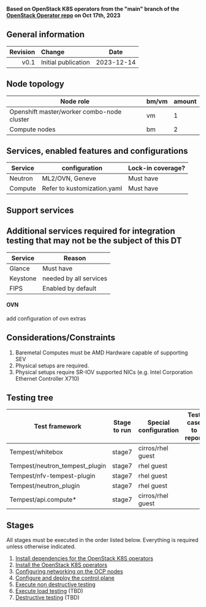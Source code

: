 **Based on OpenStack K8S operators from the "main" branch of the [OpenStack Operator repo](https://github.com/openstack-k8s-operators/openstack-operator/tree/78b3c876eaf9168f9d95b201997ebdc2da42fa02) on Oct 17th, 2023**

## General information

| Revision | Change              |  Date   |
| -------: | :------------------ | :-----: |
|     v0.1 | Initial publication | 2023-12-14 |

## Node topology

| Node role                                  | bm/vm | amount |
| ------------------------------------------ | ----- | ------ |
| Openshift master/worker combo-node cluster | vm    | 1      |
| Compute nodes                              | bm    | 2      |

## Services, enabled features and configurations

| Service   | configuration                | Lock-in coverage?  |
| --------- | ---------------------------- | ------------------ |
| Neutron   | ML2/OVN, Geneve              | Must have          |
| Compute   | Refer to kustomization.yaml  | Must have          |


## Support services
## Additional services required for integration testing that may not be the subject of this DT
| Service   |  Reason                |
| --------- | ---------------------- |
| Glance    | Must have              |
| Keystone  | needed by all services |
| FIPS      | Enabled by default     |


#### OVN
add configuration of ovn extras

## Considerations/Constraints

1. Baremetal Computes must be AMD Hardware capable of supporting SEV
2. Physical setups are required.
3. Physical setups require SR-IOV supported NICs (e.g. Intel Corporation Ethernet Controller X710)

## Testing tree

| Test framework                  | Stage to run | Special configuration | Test case to report |
| ------------------------------- | -------------|---------------------- | :-----------------: |
| Tempest/whitebox                | stage7       | cirros/rhel guest     |       <TBD>         |
| Tempest/neutron_tempest_plugin  | stage7       | rhel guest            |       <TBD>         |
| Tempest/nfv-tempest-plugin      | stage7       | rhel guest            |       <TBD>         |
| Tempest/neutron_plugin          | stage7       | rhel guest            |       <TBD>         |
| Tempest/api.compute*            | stage7       | cirros/rhel guest     |       <TBD>         |

## Stages

All stages must be executed in the order listed below. Everything is required unless otherwise indicated.

1. [Install dependencies for the OpenStack K8S operators](stage1)
2. [Install the OpenStack K8S operators](stage2)
3. [Configuring networking on the OCP nodes](stage3)
4. [Configure and deploy the control plane](stage4)
5. [Execute non destructive testing](stage7)
6. [Execute load testing](stage8) (TBD)
7. [Destructive testing](stage9) (TBD)
